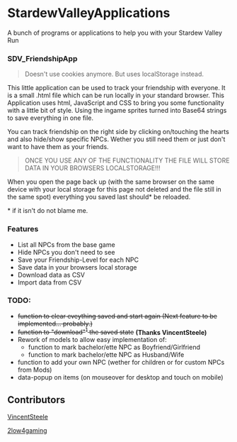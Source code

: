 # StardewValleyApplications
A bunch of programs or applications to help you with your Stardew Valley Run



### SDV_FriendshipApp
> Doesn't use cookies anymore. But uses localStorage instead.

This little application can be used to track your friendship with everyone.
It is a small .html file which can be run locally in your standard browser.
This Application uses html, JavaScript and CSS to bring you some functionality with a little bit of style.
Using the ingame sprites turned into Base64 strings to save everything in one file.

You can track friendship on the right side by clicking on/touching the hearts and also hide/show specific NPCs. Wether you still need them or just don't want to have them as your friends.
> ONCE YOU USE ANY OF THE FUNCTIONALITY THE FILE WILL STORE DATA IN YOUR BROWSERS LOCALSTORAGE!!!

When you open the page back up (with the same browser on the same device with your local storage for this page not deleted and the file still in the same spot) everything you saved last should* be reloaded.

\* if it isn't do not blame me. 

### Features
+ List all NPCs from the base game
+ Hide NPCs you don't need to see
+ Save your Friendship-Level for each NPC
+ Save data in your browsers local storage
+ Download data as CSV
+ Import data from CSV

### TODO:
+ ~~function to clear eveything saved and start again (Next feature to be implemented... probably.)~~
+ ~~function to "download"<sup>1</sup> the saved state~~ **(Thanks VincentSteele)**
+ Rework of models to allow easy implementation of:
  + function to mark bachelor/ette NPC as Boyfriend/Girlfriend
  + function to mark bachelor/ette NPC as Husband/Wife
+ function to add your own NPC (wether for children or for custom NPCs from Mods)
+ data-popup on items (on mouseover for desktop and touch on mobile)


## Contributors
[VincentSteele](https://github.com/VincentSteele)

[2low4gaming](https://github.com/2low4gaming)

